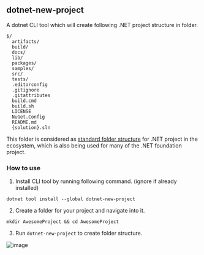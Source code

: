 ## dotnet-new-project

A dotnet CLI tool which will create following .NET project structure in folder.

```
$/
  artifacts/
  build/
  docs/
  lib/
  packages/
  samples/
  src/
  tests/
  .editorconfig
  .gitignore
  .gitattributes
  build.cmd
  build.sh
  LICENSE
  NuGet.Config
  README.md
  {solution}.sln
```

This folder is considered as [standard folder structure](https://gist.github.com/davidfowl/ed7564297c61fe9ab814) for .NET project in the ecosystem, which is also being used for many of the .NET foundation project.


### How to use

1. Install CLI tool by running following command. (ignore if already installed)
```
dotnet tool install --global dotnet-new-project
```

2. Create a folder for your project and navigate into it. 
```
mkdir AwesomeProject && cd AwesomeProject
```
3. Run `dotnet-new-project` to create folder structure. 

![image](https://user-images.githubusercontent.com/17148381/116717234-4c2d0580-a9f6-11eb-8bb2-1703991837ee.png)





